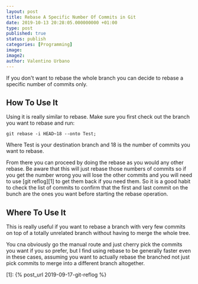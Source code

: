 ```yaml
---
layout: post
title: Rebase A Specific Number Of Commits in Git
date: 2019-10-13 20:28:05.000000000 +01:00
type: post
published: true
status: publish
categories: [Programming]
image:
image2:
author: Valentino Urbano
---
```


If you don't want to rebase the whole branch you can decide to rebase a specific number of commits only.

## How To Use It

Using it is really similar to rebase. Make sure you first check out the branch you want to rebase and run:

`git rebase -i HEAD~18 --onto Test;`

Where Test is your destination branch and 18 is the number of commits you want to rebase.

From there you can proceed by doing the rebase as you would any other rebase. Be aware that this will just rebase those numbers of commits so if you get the number wrong you will lose the other commits and you will need to use [git reflog][1] to get them back if you need them. So it is a good habit to check the list of commits to confirm that the first and last commit on the bunch are the ones you want before starting the rebase operation.

## Where To Use It

This is really useful if you want to rebase a branch with very few commits on top of a totally unrelated branch without having to merge the whole tree.

You cna obviously go the manual route and just cherry pick the commits you want if you so prefer, but I find using rebase to be generally faster even in these cases, assuming you want to actually rebase the branched not just pick commits to merge into a different branch altogether.

[1]: {% post_url 2019-09-17-git-reflog %}
